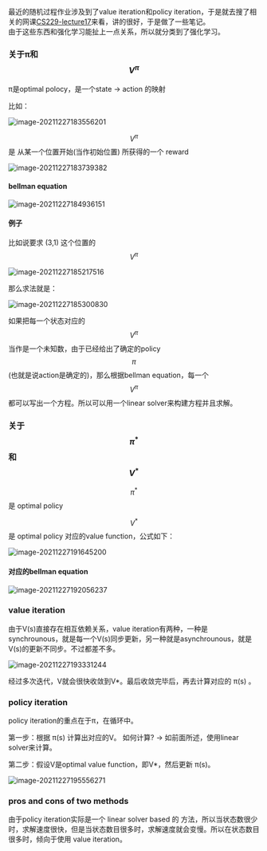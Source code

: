 最近的随机过程作业涉及到了value iteration和policy iteration，于是就去搜了相关的网课[CS229-lecture17](https://www.youtube.com/watch?v=d5gaWTo6kDM)来看，讲的很好，于是做了一些笔记。  
由于这些东西和强化学习能扯上一点关系，所以就分类到了强化学习。

### 关于π和$$V^{\pi}$$ 

π是optimal polocy，是一个state -> action 的映射

比如：

![image-20211227183556201](https://gitee.com/ljh112233/whatisthis/raw/master/static/image-20211227183556201.png)

$$V^{\pi}$$ 是 从某一个位置开始(当作初始位置) 所获得的一个 reward

![image-20211227183739382](https://gitee.com/ljh112233/whatisthis/raw/master/static/image-20211227183739382.png)





#### bellman equation

![image-20211227184936151](https://gitee.com/ljh112233/whatisthis/raw/master/static/image-20211227184936151.png)



#### 例子

比如说要求 (3,1) 这个位置的 $$V^{\pi}$$

![image-20211227185217516](https://gitee.com/ljh112233/whatisthis/raw/master/static/image-20211227185217516.png)

那么求法就是：

![image-20211227185300830](https://gitee.com/ljh112233/whatisthis/raw/master/static/image-20211227185300830.png)

如果把每一个状态对应的$$V^{\pi}$$当作是一个未知数，由于已经给出了确定的policy $$\pi$$ (也就是说action是确定的)，那么根据bellman equation，每一个$$V^{\pi}$$都可以写出一个方程。所以可以用一个linear solver来构建方程并且求解。





### 关于$$\pi^*$$ 和 $$V^*$$

$$\pi^*$$ 是 optimal policy

$$ V^* $$是 optimal policy 对应的value function，公式如下：

![image-20211227191645200](https://gitee.com/ljh112233/whatisthis/raw/master/static/image-20211227191645200.png)

#### 对应的bellman equation

![image-20211227192056237](https://gitee.com/ljh112233/whatisthis/raw/master/static/image-20211227192056237.png)



### value iteration

由于V(s)直接存在相互依赖关系，value iteration有两种，一种是 synchrounous，就是每一个V(s)同步更新，另一种就是asynchrounous，就是V(s)的更新不同步。不过都差不多。

![image-20211227193331244](https://gitee.com/ljh112233/whatisthis/raw/master/static/image-20211227193331244.png)

经过多次迭代，V就会很快收敛到V*。最后收敛完毕后，再去计算对应的 π(s) 。



### policy iteration

policy iteration的重点在于π，在循环中。

第一步：根据 π(s) 计算出对应的V。 如何计算? -> 如前面所述，使用linear solver来计算。

第二步：假设V是optimal value function，即V*，然后更新 π(s)。

![image-20211227195556271](https://gitee.com/ljh112233/whatisthis/raw/master/static/image-20211227195556271.png)



### pros and cons of two methods

由于policy iteration实际是一个 linear solver based 的 方法，所以当状态数很少时，求解速度很快，但是当状态数目很多时，求解速度就会变慢。所以在状态数目很多时，倾向于使用 value iteration。




